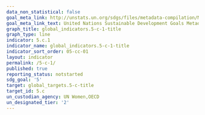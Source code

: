 ```yaml
---
data_non_statistical: false
goal_meta_link: http://unstats.un.org/sdgs/files/metadata-compilation/Metadata-Goal-5.pdf
goal_meta_link_text: United Nations Sustainable Development Goals Metadata (pdf 634kB)
graph_title: global_indicators.5-c-1-title
graph_type: line
indicator: 5.c.1
indicator_name: global_indicators.5-c-1-title
indicator_sort_order: 05-cc-01
layout: indicator
permalink: /5-c-1/
published: true
reporting_status: notstarted
sdg_goal: '5'
target: global_targets.5-c-title
target_id: 5.c
un_custodian_agency: UN Women,OECD
un_designated_tier: '2'
---
```

